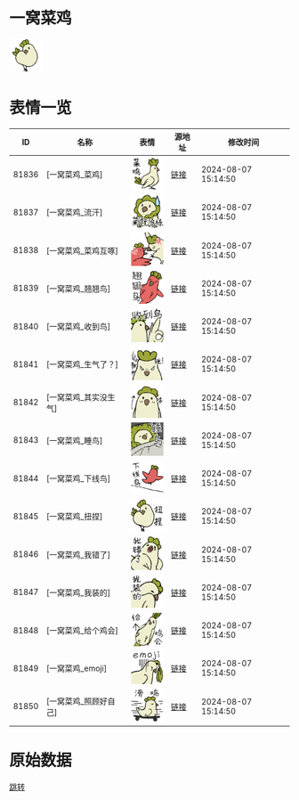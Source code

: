 # 一窝菜鸡

<img src="./cover.png" height="60" alt="cover" />

# 表情一览

|ID|名称|表情|源地址|修改时间|
|----|----|----|----|----|
|81836|[一窝菜鸡_菜鸡]|<img src="./pic/081836_%5B一窝菜鸡_菜鸡%5D.png" height="60" alt="菜鸡"/>|[链接](https://i0.hdslb.com/bfs/garb/b1fb986f088a9f65c5caff6f7541f1e330528b79.png)|2024-08-07 15:14:50|
|81837|[一窝菜鸡_流汗]|<img src="./pic/081837_%5B一窝菜鸡_流汗%5D.png" height="60" alt="流汗"/>|[链接](https://i0.hdslb.com/bfs/garb/24ec09e8b2f092e7ddb784864a52c45b9515da05.png)|2024-08-07 15:14:50|
|81838|[一窝菜鸡_菜鸡互啄]|<img src="./pic/081838_%5B一窝菜鸡_菜鸡互啄%5D.png" height="60" alt="菜鸡互啄"/>|[链接](https://i0.hdslb.com/bfs/garb/567aa5c1d440627715ed478f741d0e44950f4a6f.png)|2024-08-07 15:14:50|
|81839|[一窝菜鸡_翘翘鸟]|<img src="./pic/081839_%5B一窝菜鸡_翘翘鸟%5D.png" height="60" alt="翘翘鸟"/>|[链接](https://i0.hdslb.com/bfs/garb/04a7202f4cc712c53e923dc64b67f185d436e0eb.png)|2024-08-07 15:14:50|
|81840|[一窝菜鸡_收到鸟]|<img src="./pic/081840_%5B一窝菜鸡_收到鸟%5D.png" height="60" alt="收到鸟"/>|[链接](https://i0.hdslb.com/bfs/garb/9478b802f3b650339353b138a84f5c11ebed6b13.png)|2024-08-07 15:14:50|
|81841|[一窝菜鸡_生气了？]|<img src="./pic/081841_%5B一窝菜鸡_生气了？%5D.png" height="60" alt="生气了？"/>|[链接](https://i0.hdslb.com/bfs/garb/cc543b96f9e1be70d7f722aef5120d4676693a14.png)|2024-08-07 15:14:50|
|81842|[一窝菜鸡_其实没生气]|<img src="./pic/081842_%5B一窝菜鸡_其实没生气%5D.png" height="60" alt="其实没生气"/>|[链接](https://i0.hdslb.com/bfs/garb/682e5f8486a1ce3279cea620020feb7f26b51279.png)|2024-08-07 15:14:50|
|81843|[一窝菜鸡_睡鸟]|<img src="./pic/081843_%5B一窝菜鸡_睡鸟%5D.png" height="60" alt="睡鸟"/>|[链接](https://i0.hdslb.com/bfs/garb/a729af9d774132255ca490718a59b5212ca05789.png)|2024-08-07 15:14:50|
|81844|[一窝菜鸡_下线鸟]|<img src="./pic/081844_%5B一窝菜鸡_下线鸟%5D.png" height="60" alt="下线鸟"/>|[链接](https://i0.hdslb.com/bfs/garb/ca683e2aa17240b6c96c32667b523f2dd4db0364.png)|2024-08-07 15:14:50|
|81845|[一窝菜鸡_扭捏]|<img src="./pic/081845_%5B一窝菜鸡_扭捏%5D.png" height="60" alt="扭捏"/>|[链接](https://i0.hdslb.com/bfs/garb/e8934ab2ababe03b9a0cf92170e22eba8477bccf.png)|2024-08-07 15:14:50|
|81846|[一窝菜鸡_我错了]|<img src="./pic/081846_%5B一窝菜鸡_我错了%5D.png" height="60" alt="我错了"/>|[链接](https://i0.hdslb.com/bfs/garb/4614b8ddeb3a8cf4b88ef09c5ed747de7f854b8c.png)|2024-08-07 15:14:50|
|81847|[一窝菜鸡_我装的]|<img src="./pic/081847_%5B一窝菜鸡_我装的%5D.png" height="60" alt="我装的"/>|[链接](https://i0.hdslb.com/bfs/garb/c1349b84bf7b10449bc44e863d5c3083a9f750cf.png)|2024-08-07 15:14:50|
|81848|[一窝菜鸡_给个鸡会]|<img src="./pic/081848_%5B一窝菜鸡_给个鸡会%5D.png" height="60" alt="给个鸡会"/>|[链接](https://i0.hdslb.com/bfs/garb/e68f276d1bdfad7bf3a7cb94ba50201aeb18f748.png)|2024-08-07 15:14:50|
|81849|[一窝菜鸡_emoji]|<img src="./pic/081849_%5B一窝菜鸡_emoji%5D.png" height="60" alt="emoji"/>|[链接](https://i0.hdslb.com/bfs/garb/771d45eedbd423b234aac4a982501664832315cf.png)|2024-08-07 15:14:50|
|81850|[一窝菜鸡_照顾好自己]|<img src="./pic/081850_%5B一窝菜鸡_照顾好自己%5D.png" height="60" alt="照顾好自己"/>|[链接](https://i0.hdslb.com/bfs/garb/1636d1585c2540185b047edf71d99ac45d6459aa.png)|2024-08-07 15:14:50|

# 原始数据

[跳转](./raw.json)

